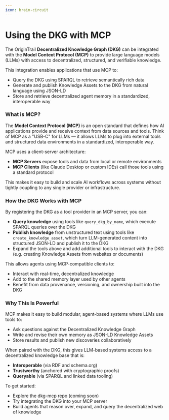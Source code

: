 ```yaml
---
icon: brain-circuit
---
```


# Using the DKG with MCP

The OriginTrail **Decentralized Knowledge Graph (DKG)** can be integrated with the **Model Context Protocol (MCP)** to provide large language models (LLMs) with access to decentralized, structured, and verifiable knowledge.

This integration enables applications that use MCP to:

* Query the DKG using SPARQL to retrieve semantically rich data
* Generate and publish Knowledge Assets to the DKG from natural language using JSON-LD
* Store and retrieve decentralized agent memory in a standardized, interoperable way

### What is MCP?

The **Model Context Protocol (MCP)** is an open standard that defines how AI applications provide and receive context from data sources and tools. Think of MCP as a "USB-C" for LLMs — it allows LLMs to plug into external tools and structured data environments in a standardized, interoperable way.

MCP uses a client-server architecture:

* **MCP Servers** expose tools and data from local or remote environments
* **MCP Clients** (like Claude Desktop or custom IDEs) call those tools using a standard protocol

This makes it easy to build and scale AI workflows across systems without tightly coupling to any single provider or infrastructure.

### How the DKG Works with MCP

By registering the DKG as a tool provider in an MCP server, you can:

* **Query knowledge** using tools like `query_dkg_by_name`, which execute SPARQL queries over the DKG
* **Publish knowledge** from unstructured text using tools like `create_knowledge_asset`, which turn LLM-generated content into structured JSON-LD and publish it to the DKG
* Expand the tools above and add additional tools to interact with the DKG (e.g. creating Knowledge Assets from websites or documents)

This allows agents using MCP-compatible clients to:

* Interact with real-time, decentralized knowledge
* Add to the shared memory layer used by other agents
* Benefit from data provenance, versioning, and ownership built into the DKG

### Why This Is Powerful

MCP makes it easy to build modular, agent-based systems where LLMs use tools to:

* Ask questions against the Decentralized Knowledge Graph
* Write and revise their own memory as JSON-LD Knowledge Assets
* Store results and publish new discoveries collaboratively

When paired with the DKG, this gives LLM-based systems access to a decentralized knowledge base that is:

* **Interoperable** (via RDF and schema.org)
* **Trustworthy** (anchored with cryptographic proofs)
* **Queryable** (via SPARQL and linked data tooling)

To get started:

* Explore the dkg-mcp repo (coming soon)
* Try integrating the DKG into your MCP server
* Build agents that reason over, expand, and query the decentralized web of knowledge
